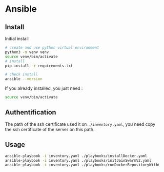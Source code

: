 # Ansible

## Install

Initial install
```bash
# create and use python virtual environment
python3 -m venv venv
source venv/bin/activate
# install
pip install -r requirements.txt

# check install
ansible --version
```

If you already installed, you just need :
```bash
source venv/bin/activate
```

## Authentification

The path of the ssh certificate used it on `./inventory.yaml`, you need copy the ssh certificate of the server on this path.

## Usage

```bash
ansible-playbook -i inventory.yaml ./playbooks/installDocker.yaml 
ansible-playbook -i inventory.yaml ./playbooks/initJoinSwarmV2.yaml
ansible-playbook -i inventory.yaml ./playbooks/runDockerRepositoryWithCerts.yaml
```


